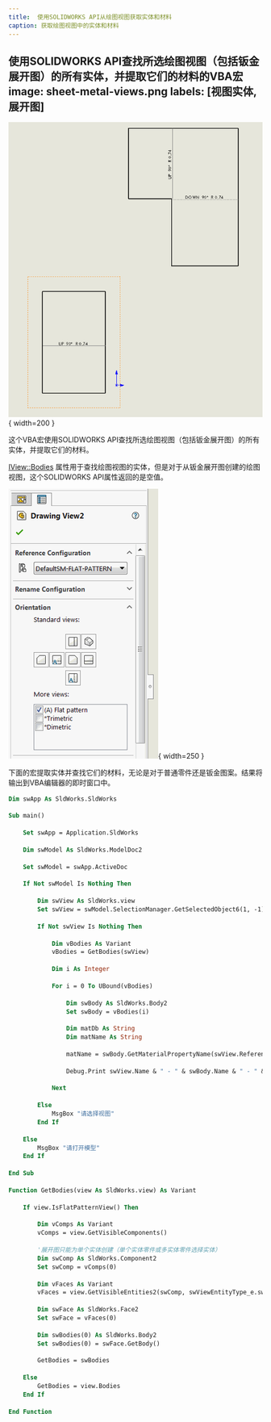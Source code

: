 ```yaml
---
title:  使用SOLIDWORKS API从绘图视图获取实体和材料
caption: 获取绘图视图中的实体和材料
---
```

 使用SOLIDWORKS API查找所选绘图视图（包括钣金展开图）的所有实体，并提取它们的材料的VBA宏
image: sheet-metal-views.png
labels: [视图实体,展开图]
---
![展开图绘图视图](sheet-metal-views.png){ width=200 }

这个VBA宏使用SOLIDWORKS API查找所选绘图视图（包括钣金展开图）的所有实体，并提取它们的材料。

[IView::Bodies](https://help.solidworks.com/2017/english/api/sldworksapi/solidworks.interop.sldworks~solidworks.interop.sldworks.iview~bodies.html) 属性用于查找绘图视图的实体，但是对于从钣金展开图创建的绘图视图，这个SOLIDWORKS API属性返回的是空值。

![在绘图视图属性页面中设置展开图](flat-pattern-view-settings.png){ width=250 }

下面的宏提取实体并查找它们的材料，无论是对于普通零件还是钣金图案。结果将输出到VBA编辑器的即时窗口中。

~~~ vb
Dim swApp As SldWorks.SldWorks

Sub main()

    Set swApp = Application.SldWorks
    
    Dim swModel As SldWorks.ModelDoc2
    
    Set swModel = swApp.ActiveDoc
    
    If Not swModel Is Nothing Then
        
        Dim swView As SldWorks.view
        Set swView = swModel.SelectionManager.GetSelectedObject6(1, -1)
        
        If Not swView Is Nothing Then
            
            Dim vBodies As Variant
            vBodies = GetBodies(swView)
            
            Dim i As Integer
            
            For i = 0 To UBound(vBodies)
                
                Dim swBody As SldWorks.Body2
                Set swBody = vBodies(i)
                
                Dim matDb As String
                Dim matName As String
                
                matName = swBody.GetMaterialPropertyName(swView.ReferencedConfiguration, matDb)
                
                Debug.Print swView.Name & " - " & swBody.Name & " - " & matName & " - " & matDb
                
            Next
            
        Else
            MsgBox "请选择视图"
        End If
        
    Else
        MsgBox "请打开模型"
    End If
    
End Sub

Function GetBodies(view As SldWorks.view) As Variant
    
    If view.IsFlatPatternView() Then
        
        Dim vComps As Variant
        vComps = view.GetVisibleComponents()
        
        '展开图只能为单个实体创建（单个实体零件或多实体零件选择实体）
        Dim swComp As SldWorks.Component2
        Set swComp = vComps(0)
        
        Dim vFaces As Variant
        vFaces = view.GetVisibleEntities2(swComp, swViewEntityType_e.swViewEntityType_Face)
        
        Dim swFace As SldWorks.Face2
        Set swFace = vFaces(0)
        
        Dim swBodies(0) As SldWorks.Body2
        Set swBodies(0) = swFace.GetBody()
        
        GetBodies = swBodies
        
    Else
        GetBodies = view.Bodies
    End If
    
End Function
~~~